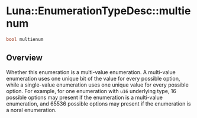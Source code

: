 # Luna::EnumerationTypeDesc::multienum

```c++
bool multienum
```

## Overview
Whether this enumeration is a multi-value enumeration. A multi-value enumeration uses one unique bit of the value for every possible option, while a single-value enumeration uses one unique value for every possible option. For example, for one enumeration with `u16` underlying type, 16 possible options may present if the enumeration is a multi-value enumeration, and 65536 possible options may present if the enumeration is a noral enumeration. 

